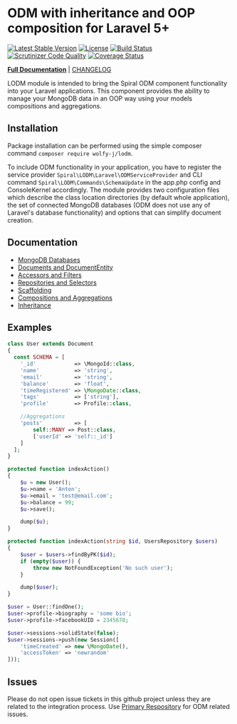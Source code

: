 ODM with inheritance and OOP composition for Laravel 5+
========
[![Latest Stable Version](https://poser.pugx.org/spiral/odm/v/stable)](https://packagist.org/packages/spiral/odm) 
[![License](https://poser.pugx.org/spiral/odm/license)](https://packagist.org/packages/spiral/odm)
[![Build Status](https://travis-ci.org/spiral/odm.svg?branch=master)](https://travis-ci.org/spiral/odm)
[![Scrutinizer Code Quality](https://scrutinizer-ci.com/g/spiral/odm/badges/quality-score.png?b=master)](https://scrutinizer-ci.com/g/spiral/odm/?branch=master)
[![Coverage Status](https://coveralls.io/repos/github/spiral/odm/badge.svg?branch=master)](https://coveralls.io/github/spiral/odm?branch=master)

<b>[Full Documentation](http://spiral-framework.com/guide)</b> | [CHANGELOG](https://github.com/spiral/odm/blob/master/CHANGELOG.md)

LODM module is intended to bring the Spiral ODM component functionality into your Laravel applications. This component provides the ability to manage your MongoDB data in an OOP way using your models compositions and aggregations.

## Installation
Package installation can be performed using the simple composer command `composer require wolfy-j/lodm`. 

To include ODM functionality in your application, you have to register the service provider  `Spiral\LODM\Laravel\ODMServiceProvider` and CLI command `Spiral\LODM\Commands\SchemaUpdate` in the app.php config and ConsoleKernel accordingly. The module provides two configuration files which describe the class location directories (by default whole application), the set of connected MongoDB databases (ODM does not use any of Laravel's database functionality) and options that can simplify document creation.

## Documentation
* [MongoDB Databases](https://spiral-framework.com/guide/odm/databases.md)
* [Documents and DocumentEntity](https://spiral-framework.com/guide/odm/entities.md)
* [Accessors and Filters](https://spiral-framework.com/guide/odm/accessors.md)
* [Repositories and Selectors](https://spiral-framework.com/guide/odm/repositories.md)
* [Scaffolding](https://spiral-framework.com/guide/odm/scaffolding.md)
* [Compositions and Aggregations](https://spiral-framework.com/guide/odm/oop.md)
* [Inheritance](https://spiral-framework.com/guide/odm/inheritance.md)

## Examples
```php
class User extends Document
{
  const SCHEMA = [
    '_id'            => \MongoId::class,
    'name'           => 'string',
    'email'          => 'string',
    'balance'        => 'float',
    'timeRegistered' => \MongoDate::class,
    'tags'           => ['string'],
    'profile'        => Profile::class,

    //Aggregations
    'posts'          => [
        self::MANY => Post::class,
        ['userId' => 'self::_id']
    ]
  ];
}
```

```php
protected function indexAction()
{
    $u = new User();
    $u->name = 'Anton';
    $u->email = 'test@email.com';
    $u->balance = 99;
    $u->save();

    dump($u);
}
```

```php
protected function indexAction(string $id, UsersRepository $users)
{
    $user = $users->findByPK($id);
    if (empty($user)) {
        throw new NotFoundException('No such user');
    }

    dump($user);
}
```

```php
$user = User::findOne();
$user->profile->biography = 'some bio';
$user->profile->facebookUID = 2345678;

$user->sessions->solidState(false);
$user->sessions->push(new Session([
    'timeCreated' => new \MongoDate(),
    'accessToken' => 'newrandom'
]));
```


## Issues
Please do not open issue tickets in this github project unless they are related to the integration process. Use [Primary Respository](https://github.com/spiral/odm) for ODM related issues.
